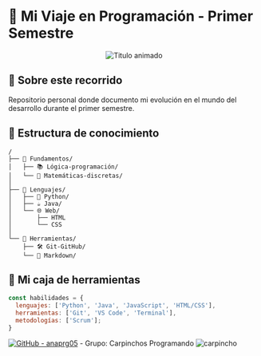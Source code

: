 # 🌱 Mi Viaje en Programación - Primer Semestre

<div align="center">
  <img src="https://readme-typing-svg.demolab.com?font=Fira+Code&weight=600&size=22&duration=3000&pause=500&color=58A6FF&width=435&lines=De+novato+a+programador" alt="Titulo animado">
</div>

## 📖 Sobre este recorrido
Repositorio personal donde documento mi evolución en el mundo del desarrollo durante el primer semestre.

## 🌳 Estructura de conocimiento
```plaintext
/
├── 📁 Fundamentos/
│   ├── 📚 Lógica-programación/
│   └── 🧮 Matemáticas-discretas/
│
├── 📁 Lenguajes/
│   ├── 🐍 Python/
│   ├── ☕ Java/
│   └── 🌐 Web/
│       ├── HTML
│       └── CSS
│
└── 📁 Herramientas/
    ├── 🛠️ Git-GitHub/
    └── 📝 Markdown/
```

## 🧠 Mi caja de herramientas
```javascript
const habilidades = {
  lenguajes: ['Python', 'Java', 'JavaScript', 'HTML/CSS'],
  herramientas: ['Git', 'VS Code', 'Terminal'],
  metodologías: ['Scrum'];
}
```

[![GitHub - anaprg05](https://img.shields.io/badge/GitHub-anaprg05-blue?logo=github)](https://github.com/anaprg05)  - Grupo: Carpinchos Programando ![carpincho](https://github.com/user-attachments/assets/34c61984-7f45-403c-a3ae-a57dd16a27bf)
